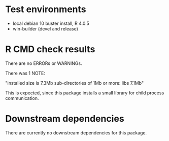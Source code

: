 # Test environments
* local debian 10 buster install, R 4.0.5
* win-builder (devel and release)

# R CMD check results
There are no ERRORs or WARNINGs.

There was 1 NOTE:

   "installed size is  7.3Mb
   sub-directories of 1Mb or more:
   libs   7.1Mb"

This is expected, since this package installs a small library for child process communication.

# Downstream dependencies
There are currently no downstream dependencies for this package.

